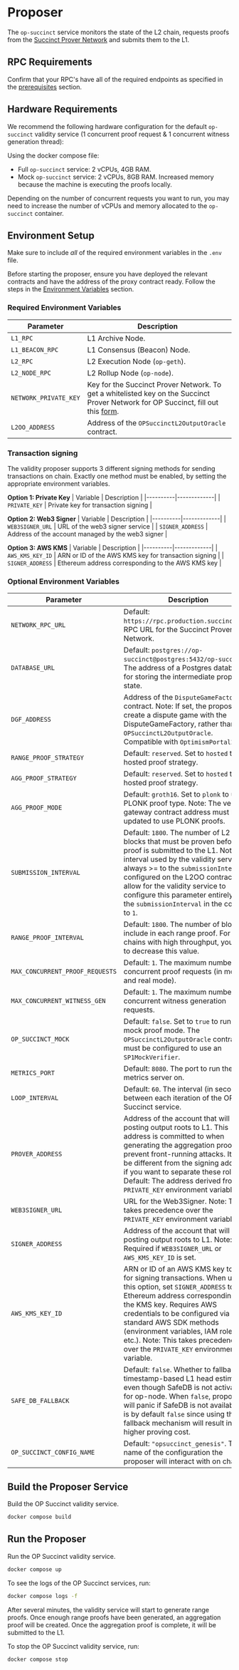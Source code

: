 # Proposer

The `op-succinct` service monitors the state of the L2 chain, requests proofs from the [Succinct Prover Network](https://docs.succinct.xyz/docs/network/introduction) and submits them to the L1.

## RPC Requirements

Confirm that your RPC's have all of the required endpoints as specified in the [prerequisites](../advanced/node-setup.md#required-accessible-endpoints) section.

## Hardware Requirements

We recommend the following hardware configuration for the default `op-succinct` validity service (1 concurrent proof request & 1 concurrent witness generation thread):

Using the docker compose file:

- Full `op-succinct` service: 2 vCPUs, 4GB RAM.
- Mock `op-succinct` service: 2 vCPUs, 8GB RAM. Increased memory because the machine is executing the proofs locally.

Depending on the number of concurrent requests you want to run, you may need to increase the number of vCPUs and memory allocated to the `op-succinct` container.

## Environment Setup

Make sure to include *all* of the required environment variables in the `.env` file.

Before starting the proposer, ensure you have deployed the relevant contracts and have the address of the proxy contract ready. Follow the steps in the [Environment Variables](./contracts/environment.md) section.

### Required Environment Variables

| Parameter | Description |
|-----------|-------------|
| `L1_RPC` | L1 Archive Node. |
| `L1_BEACON_RPC` | L1 Consensus (Beacon) Node. |
| `L2_RPC` | L2 Execution Node (`op-geth`). |
| `L2_NODE_RPC` | L2 Rollup Node (`op-node`). |
| `NETWORK_PRIVATE_KEY` | Key for the Succinct Prover Network. To get a whitelisted key on the Succinct Prover Network for OP Succinct, fill out this [form](https://docs.google.com/forms/d/e/1FAIpQLSd2Yil8TrU54cIuohH1WvDvbxTusyqh5rsDmMAtGC85-Arshg/viewform?ref=https://succinctlabs.github.io/op-succinct/). |
| `L2OO_ADDRESS` | Address of the `OPSuccinctL2OutputOracle` contract. |

### Transaction signing

The validity proposer supports 3 different signing methods for sending transactions on chain. Exactly one method must be enabled, by setting the appropriate environment variables.

**Option 1: Private Key**
| Variable | Description |
|----------|-------------|
| `PRIVATE_KEY` | Private key for transaction signing |

**Option 2: Web3 Signer**
| Variable | Description |
|----------|-------------|
| `WEB3SIGNER_URL` | URL of the web3 signer service |
| `SIGNER_ADDRESS` | Address of the account managed by the web3 signer |

**Option 3: AWS KMS**
| Variable | Description |
|----------|-------------|
| `AWS_KMS_KEY_ID` | ARN or ID of the AWS KMS key for transaction signing |
| `SIGNER_ADDRESS` | Ethereum address corresponding to the AWS KMS key |


### Optional Environment Variables

| Parameter | Description |
|-----------|-------------|
| `NETWORK_RPC_URL` | Default: `https://rpc.production.succinct.xyz`. RPC URL for the Succinct Prover Network. |
| `DATABASE_URL` | Default: `postgres://op-succinct@postgres:5432/op-succinct`. The address of a Postgres database for storing the intermediate proposer state. |
| `DGF_ADDRESS` | Address of the `DisputeGameFactory` contract. Note: If set, the proposer will create a dispute game with the DisputeGameFactory, rather than the `OPSuccinctL2OutputOracle`. Compatible with `OptimismPortal2`. |
| `RANGE_PROOF_STRATEGY` | Default: `reserved`. Set to `hosted` to use hosted proof strategy. |
| `AGG_PROOF_STRATEGY` | Default: `reserved`. Set to `hosted` to use hosted proof strategy. |
| `AGG_PROOF_MODE` | Default: `groth16`. Set to `plonk` to use PLONK proof type. Note: The verifier gateway contract address must be updated to use PLONK proofs. |
| `SUBMISSION_INTERVAL` | Default: `1800`. The number of L2 blocks that must be proven before a proof is submitted to the L1. Note: The interval used by the validity service is always >= to the `submissionInterval` configured on the L2OO contract. To allow for the validity service to configure this parameter entirely, set the `submissionInterval` in the contract to `1`. |
| `RANGE_PROOF_INTERVAL` | Default: `1800`. The number of blocks to include in each range proof. For chains with high throughput, you need to decrease this value. |
| `MAX_CONCURRENT_PROOF_REQUESTS` | Default: `1`. The maximum number of concurrent proof requests (in mock and real mode). |
| `MAX_CONCURRENT_WITNESS_GEN` | Default: `1`. The maximum number of concurrent witness generation requests. |
| `OP_SUCCINCT_MOCK` | Default: `false`. Set to `true` to run in mock proof mode. The `OPSuccinctL2OutputOracle` contract must be configured to use an `SP1MockVerifier`. |
| `METRICS_PORT` | Default: `8080`. The port to run the metrics server on. |
| `LOOP_INTERVAL` | Default: `60`. The interval (in seconds) between each iteration of the OP Succinct service. |
| `PROVER_ADDRESS` | Address of the account that will be posting output roots to L1. This address is committed to when generating the aggregation proof to prevent front-running attacks. It can be different from the signing address if you want to separate these roles. Default: The address derived from the `PRIVATE_KEY` environment variable. |
| `WEB3SIGNER_URL` | URL for the Web3Signer. Note: This takes precedence over the `PRIVATE_KEY` environment variable. |
| `SIGNER_ADDRESS` | Address of the account that will be posting output roots to L1. Note: Required if `WEB3SIGNER_URL` or `AWS_KMS_KEY_ID` is set. |
| `AWS_KMS_KEY_ID` | ARN or ID of an AWS KMS key to use for signing transactions. When using this option, set `SIGNER_ADDRESS` to the Ethereum address corresponding to the KMS key. Requires AWS credentials to be configured via standard AWS SDK methods (environment variables, IAM role, etc.). Note: This takes precedence over the `PRIVATE_KEY` environment variable. |
| `SAFE_DB_FALLBACK` | Default: `false`. Whether to fallback to timestamp-based L1 head estimation even though SafeDB is not activated for op-node.  When `false`, proposer will panic if SafeDB is not available. It is by default `false` since using the fallback mechanism will result in higher proving cost. |
| `OP_SUCCINCT_CONFIG_NAME` | Default: `"opsuccinct_genesis"`. The name of the configuration the proposer will interact with on chain. |

## Build the Proposer Service

Build the OP Succinct validity service.

```bash
docker compose build
```

## Run the Proposer

Run the OP Succinct validity service.

```bash
docker compose up
```

To see the logs of the OP Succinct services, run:

```bash
docker compose logs -f
```

After several minutes, the validity service will start to generate range proofs. Once enough range proofs have been generated, an aggregation proof will be created. Once the aggregation proof is complete, it will be submitted to the L1.

To stop the OP Succinct validity service, run:

```bash
docker compose stop
```
